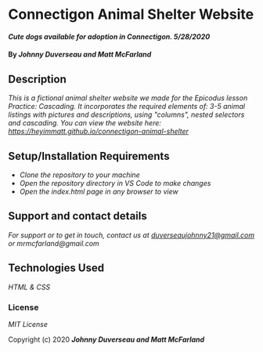 # Connectigon Animal Shelter Website

#### _Cute dogs available for adoption in Connectigon. 5/28/2020_

#### By _**Johnny Duverseau and Matt McFarland**_

## Description

_This is a fictional animal shelter website we made for the Epicodus lesson Practice: Cascading. It incorporates the required elements of: 3-5 animal listings with pictures and descriptions, using "columns", nested selectors and cascading. You can view the website here: https://heyimmatt.github.io/connectigon-animal-shelter_

## Setup/Installation Requirements

* _Clone the repository to your machine_
* _Open the repository directory in VS Code to make changes_
* _Open the index.html page in any browser to view_

## Support and contact details

_For support or to get in touch, contact us at duverseaujohnny21@gmail.com or mrmcfarland@gmail.com_

## Technologies Used

_HTML & CSS_

### License

*MIT License*

Copyright (c) 2020 **_Johnny Duverseau and Matt McFarland_**